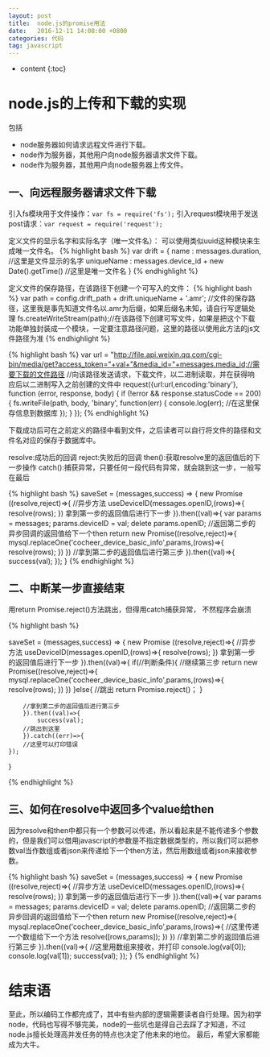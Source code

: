 ```yaml
---
layout: post
title:  node.js的promise用法
date:   2016-12-11 14:08:00 +0800
categories: 代码
tag: javascript
---
```


* content
{:toc}

node.js的上传和下载的实现
====================================
包括

* node服务器如何请求远程文件进行下载。
* node作为服务器，其他用户向node服务器请求文件下载。
* node作为服务器，其他用户向node服务器上传文件。

一、向远程服务器请求文件下载
------------------------------------
引入fs模块用于文件操作：`var fs = require('fs');`
引入request模块用于发送post请求：`var request = require('request');`

定义文件的显示名字和实际名字（唯一文件名）：
可以使用类似uuid这种模块来生成唯一文件名。
{% highlight bash %}
var drift = {
			name : messages.duration,	//这里是文件显示的名字
			uniqueName : messages.device_id + new Date().getTime() 	//这里是唯一文件名
		}
{% endhighlight %}

定义文件的保存路径，在该路径下创建一个可写入的文件：
{% highlight bash %}
var path = config.drift_path + drift.uniqueName + '.amr';	//文件的保存路径，这里我是事先知道文件名以.amr为后缀，如果后缀名未知，请自行写逻辑处理 
fs.createWriteStream(path);//在该路径下创建可写文件，如果是把这个下载功能单独封装成一个模块，一定要注意路径问题，这里的路径以使用此方法的js文件路径为准
{% endhighlight %}


{% highlight bash %}
var url = "http://file.api.weixin.qq.com/cgi-bin/media/get?access_token="+val+"&media_id="+messages.media_id;//需要下载的文件路径
//向该路径发送请求，下载文件，以二进制读取，并在获得响应后以二进制写入之前创建的文件中
request({url:url,encoding:'binary'}, function (error, response, body) {
		if (!error && response.statusCode == 200) {
		   	fs.writeFile(path, body, 'binary', function(err) {
              	console.log(err);
              	//在这里保存信息到数据库
            });
		}
	});
{% endhighlight %}

下载成功后可在之前定义的路径中看到文件，之后读者可以自行将文件的路径和文件名对应的保存于数据库中。

resolve:成功后的回调
reject:失败后的回调
then():获取resolve里的返回值后的下一步操作
catch():捕获异常，只要任何一段代码有异常，就会跳到这一步，一般写在最后

{% highlight bash %}
saveSet = (messages,success) => {
    new Promise ((resolve,reject)=>{
            //异步方法
            useDeviceID(messages.openID,(rows)=>{
                resolve(rows);
            })
        拿到第一步的返回值后进行下一步
        }).then((val)=>{
            var params = messages;
            params.deviceID = val;
            delete params.openID;
            //返回第二步的异步回调的返回值给下一个then
            return new Promise((resolve,reject)=>{
                mysql.replaceOne('cocheer_device_basic_info',params,(rows)=>{
                    resolve(rows);
                })
            })
        //拿到第二步的返回值后进行第三步
        }).then((val)=>{
            success(val);
    });
}
{% endhighlight %}

二、中断某一步直接结束
------------------------------------
用return Promise.reject()方法跳出，但得用catch捕获异常， 不然程序会崩溃


{% highlight bash %}

saveSet = (messages,success) => {
    new Promise ((resolve,reject)=>{
            //异步方法
            useDeviceID(messages.openID,(rows)=>{
                resolve(rows);
            })
        拿到第一步的返回值后进行下一步
        }).then((val)=>{
            if(//判断条件){
                //继续第三步
                return new Promise((resolve,reject)=>{
                    mysql.replaceOne('cocheer_device_basic_info',params,(rows)=>{
                        resolve(rows);
                    })
            })
            }else{
                //跳出
                return Promise.reject()；
            }
            
        //拿到第二步的返回值后进行第三步
        }).then((val)=>{
            success(val);
        //跳出到这里
        }).catch((err)=>{
        //这里可以打印错误
    });
}

{% endhighlight %}


三、如何在resolve中返回多个value给then
------------------------------------
因为resolve和then中都只有一个参数可以传递，所以看起来是不能传递多个参数的，但是我们可以借用javascript的参数是不指定数据类型的，所以我们可以把参数val当作数组或者json来传递给下一个then方法，然后用数组或者json来接收参数。

{% highlight bash %}
saveSet = (messages,success) => {
    new Promise ((resolve,reject)=>{
            //异步方法
            useDeviceID(messages.openID,(rows)=>{
                resolve(rows);
            })
        拿到第一步的返回值后进行下一步
        }).then((val)=>{
            var params = messages;
            params.deviceID = val;
            delete params.openID;
            //返回第二步的异步回调的返回值给下一个then
            return new Promise((resolve,reject)=>{
                mysql.replaceOne('cocheer_device_basic_info',params,(rows)=>{
                //这里传递一个数组给下一个方法
                    resolve([rows,params]);
                })
            })
        //拿到第二步的返回值后进行第三步
        }).then((val)=>{
            //这里用数组来接收，并打印
            console.log(val[0]);
            console.log(val[1]);
            success(val);
    });
}
{% endhighlight %}

结束语
====================================
至此，所以编码工作都完成了，其中有些内部的逻辑需要读者自行处理。因为初学node，代码也写得不够完美，node的一些坑也是得自己去踩了才知道，不过node.js擅长处理高并发任务的特点也决定了他未来的地位。
最后，希望大家都能成为大牛。